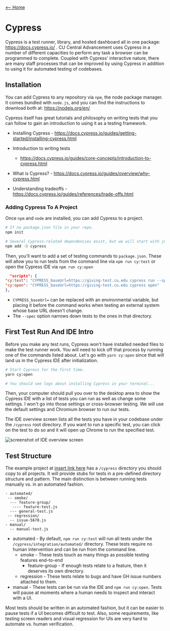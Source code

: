 [<-- Home](/readme.md)

# Cypress

Cypress is a test runner, library, and hosted dashboard all in one package: https://docs.cypress.io/
. CU Central Advancement uses Cypress in a number of different capacities to perform any task a
browser can be programmed to complete. Coupled with Cypress' interactive nature, there are many
staff processes that can be improved by using Cypress in addition to using it for automated testing
of codebases.

## Installation

You can add Cypress to any repository via `npm`, the node package manager. It comes bundled
with `node.js`, and you can find the instructions to download both at: https://nodejs.org/en/

Cypress itself has great tutorials and philosophy on writing tests that you can follow to gain an
introduction to using it as a testing framework.

- Installing Cypress - https://docs.cypress.io/guides/getting-started/installing-cypress.html
- Introduction to writing tests
  - https://docs.cypress.io/guides/core-concepts/introduction-to-cypress.html

- What is Cypress? - https://docs.cypress.io/guides/overview/why-cypress.html
- Understanding tradeoffs - https://docs.cypress.io/guides/references/trade-offs.html

### Adding Cypress To A Project

Once `npm` and `node` are installed, you can add Cypress to a project.

```bash
# If no package.json file in your repo.
npm init

# Several Cypress-related dependencies exist, but we will start with just the main package.
npm add -D cypress
```

Then, you'll want to add a set of testing commands to `package.json`. These will allow you to run
tests from the command line via `npm run cy:test` or open the Cypress IDE via `npm run cy:open`

```json
  "scripts": {
"cy:test": "CYPRESS_baseUrl=https://giving-test.cu.edu cypress run --spec \"cypress/integration/automated/**/*\"",
"cy:open": "CYPRESS_baseUrl=https://giving-test.cu.edu cypress open"
},
```

- `CYPRESS_baseUrl=` can be replaced with an environmental variable, but placing it before the
  command works when testing an external system whose base URL doesn't change.
- The `--spec` option narrows down tests to the ones in that directory.

## First Test Run And IDE Intro

Before you make any test runs, Cypress won't have installed needed files to make the test runner
work. You will need to kick off that process by running one of the commands listed about. Let's go
with `yarn cy:open` since that will land us in the Cypress IDE after initialization.

```bash
# Start Cypress for the first time.
yarn cy:open

# You should see logs about installing Cypress in your terminal...
```

Then, your computer should pull you over to the desktop area to show the Cypress IDE with a list of
tests you can run as well as change some settings. I won't go into those settings or cross-browser
testing. We will use the default settings and Chromium browser to run our tests.

The IDE overview screen lists all the tests you have in your codebase under the `/cypress` root
directory. If you want to run a specific test, you can click on the test to do so and it will open
up Chrome to run the specified test.

![screenshot of IDE overview screen](../assets/cypress-ide.png)

## Test Structure

The example project at [insert link here](#) has a `/cypress` directory you should copy to all
projects. It will provide stubs for tests in a pre-defined directory structure and pattern. The main
distinction is between running tests manually vs. in an automated fashion.

```
- automated/
 -- smoke/
  --- feature-group/
   ---- feature-test.js
  --- general-test.js
 -- regression/
  -- issue-5678.js
- manual/
  -- manual-test.js
```

- automated - By default, `npm run cy:test` will run all tests under
  the `/cypress/integration/automated/` directory. These tests require no human intervention and can
  be run from the command line.
    - smoke - These tests touch as many things as possible testing features end-to-end
        - feature-group - If enough tests relate to a feature, then it deserves its own directory.
    - regression - These tests relate to bugs and have GH issue numbers attached to them.
- manual - These tests can be run via the IDE and `npm run cy:open`. Tests will pause at moments
  where a human needs to inspect and interact with a UI.

Most tests should be written in an automated fashion, but it can be easier to pause tests if a UI
becomes difficult to test. Also, some requirements, like testing screen readers and visual
regression for UIs are very hard to automate vs. human verification.
